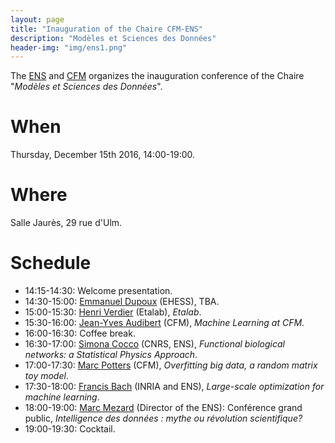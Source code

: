 ```yaml
---
layout: page
title: "Inauguration of the Chaire CFM-ENS"
description: "Modèles et Sciences des Données"
header-img: "img/ens1.png"
---
```



The [ENS](http://www.ens.fr) and [CFM](https://www.cfm.fr/) organizes the inauguration conference of the Chaire "_Modèles et Sciences des Données_".


When
============================

Thursday, December 15th 2016, 14:00-19:00.

Where
============================

Salle Jaurès, 29 rue d'Ulm.

Schedule
============================

* 14:15-14:30: Welcome presentation.
* 14:30-15:00: [Emmanuel Dupoux](http://www.lscp.net/persons/dupoux/indexfr.html) (EHESS), TBA.
* 15:00-15:30: [Henri Verdier](https://fr.wikipedia.org/wiki/Henri_Verdier) (Etalab), _Etalab_.
* 15:30-16:00: [Jean-Yves Audibert](https://www.cfm.fr/) (CFM), _Machine Learning at CFM_.
* 16:00-16:30: Coffee break.
* 16:30-17:00: [Simona Cocco](http://www.lps.ens.fr/~cocco/) (CNRS, ENS), _Functional biological networks: a Statistical Physics Approach_.
* 17:00-17:30: [Marc Potters](https://www.cfm.fr/) (CFM), _Overfitting big data, a random matrix toy model_.
* 17:30-18:00: [Francis Bach](http://www.di.ens.fr/~fbach/) (INRIA and ENS), _Large-scale optimization for machine learning_.
* 18:00-19:00: [Marc Mezard](http://lptms.u-psud.fr/membres/mezard/) (Director of the ENS): Conférence grand public, _Intelligence des données : mythe ou révolution scientifique?_
* 19:00-19:30: Cocktail.
